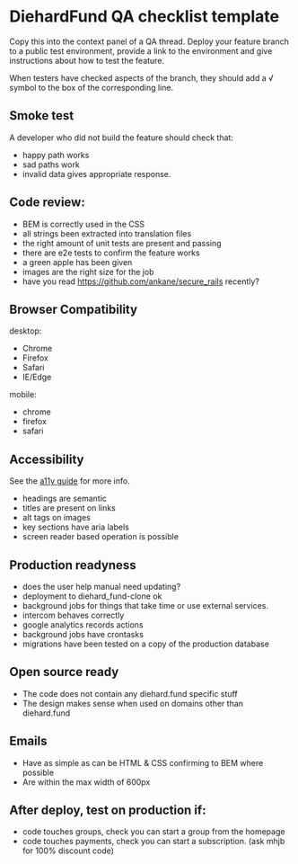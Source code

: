 # DiehardFund QA checklist template
Copy this into the context panel of a QA thread.
Deploy your feature branch to a public test environment, provide a link to the environment and give instructions about how to test the feature.

When testers have checked aspects of the branch, they should add a √ symbol to the box of the corresponding line.


## Smoke test

A developer who did not build the feature should check that:

- happy path works
- sad paths work
- invalid data gives appropriate response.

## Code review:

- BEM is correctly used in the CSS
- all strings been extracted into translation files
- the right amount of unit tests are present and passing
- there are e2e tests to confirm the feature works
- a green apple has been given
- images are the right size for the job
- have you read https://github.com/ankane/secure_rails recently?

## Browser Compatibility

desktop:
- Chrome
- Firefox
- Safari
- IE/Edge

mobile:
- chrome
- firefox
- safari

## Accessibility

See the [a11y guide](accessibility.md) for more info.
- headings are semantic
- titles are present on links
- alt tags on images
- key sections have aria labels
- screen reader based operation is possible

## Production readyness
- does the user help manual need updating?
- deployment to diehard_fund-clone ok
- background jobs for things that take time or use external services.
- intercom behaves correctly
- google analytics records actions
- background jobs have crontasks
- migrations have been tested on a copy of the production database

## Open source ready
- The code does not contain any diehard.fund specific stuff
- The design makes sense when used on domains other than diehard.fund

## Emails
- Have as simple as can be HTML & CSS confirming to BEM where possible
- Are within the max width of 600px

## After deploy, test on production if:
- code touches groups, check you can start a group from the homepage
- code touches payments, check you can start a subscription. (ask mhjb for 100% discount code)
